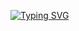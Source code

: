 [![Typing SVG](https://readme-typing-svg.demolab.com?font=Rowdies&weight=700&size=25&pause=1000&color=1E59F1&center=true&vCenter=true&multiline=true&width=435&height=180&lines=I'm+Noushad+Mostafa+Limon.;From+Dhaka+Bangladesh;BA+in+English%2C+DIU;Only+Know+Little+CSS;Into+Web+Stuff+for+FUN)](https://git.io/typing-svg)
